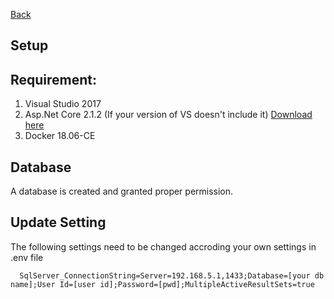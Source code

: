 [Back](../README.md)

## Setup 

## Requirement:
1. Visual Studio 2017
2. Asp.Net Core 2.1.2 (If your version of VS doesn't include it) [Download here](https://github.com/dotnet/core/blob/master/release-notes/download-archives/2.1.2-download.md)
3. Docker 18.06-CE

## Database
A database is created and granted proper permission.

## Update Setting

 The following settings need to be changed accroding your own settings in .env file

```  
  SqlServer_ConnectionString=Server=192.168.5.1,1433;Database=[your db name];User Id=[user id];Password=[pwd];MultipleActiveResultSets=true
```


